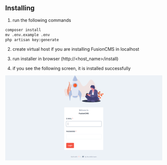 ## Installing

1. run the following commands

```
composer install
mv .env.example .env
php artisan key:generate
```

2. create virtual host if you are installing FusionCMS in localhost

3. run installer in browser (http://<host_name>/install)

4. if you see the following screen, it is installed successfully

![Admin Panel](docs/admin.png)
